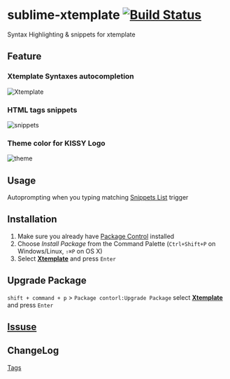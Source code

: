 sublime-xtemplate [![Build Status](https://travis-ci.org/noyobo/sublime-xtemplate-snippets.svg)](https://travis-ci.org/noyobo/sublime-xtemplate-snippets)
==========================
Syntax Highlighting & snippets for xtemplate

## Feature

### Xtemplate Syntaxes autocompletion

![Xtemplate][6]

### HTML tags snippets

![snippets][7]

### Theme color for KISSY Logo

![theme][5]

## Usage

Autoprompting when you typing matching [Snippets List](SNIPPETS.md) trigger

## Installation

1. Make sure you already have [Package Control][2] installed
2. Choose *Install Package* from the Command Palette (`Ctrl+Shift+P` on Windows/Linux, `⇧⌘P` on OS X)
3. Select **[Xtemplate][1]** and press `Enter`

## Upgrade Package

`shift + command + p` > `Package contorl:Upgrade Package` select **[Xtemplate][1]**  and press `Enter`

## [Issuse][3]

## ChangeLog

[Tags][4]

[1]: https://packagecontrol.io/packages/Xtemplate
[2]: https://packagecontrol.io/installation
[3]: https://github.com/noyobo/sublime-xtemplate-snippets/issues
[4]: https://github.com/noyobo/sublime-xtemplate-snippets/releases
[5]: https://cloud.githubusercontent.com/assets/1292082/8963773/714a11d0-3654-11e5-8253-2bb721cb9bd8.png
[6]: https://cloud.githubusercontent.com/assets/1292082/4594591/0a629d9c-5091-11e4-8acf-6755f2631f98.gif
[7]: https://cloud.githubusercontent.com/assets/1292082/4593753/20460dd6-5089-11e4-9b76-3c2ca0f379d9.gif